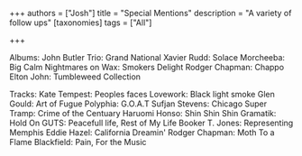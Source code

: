 +++
authors = ["Josh"]
title = "Special Mentions"
description = "A variety of follow ups"
[taxonomies]
tags = ["All"]

+++

Albums:
John Butler Trio: Grand National
Xavier Rudd: Solace
Morcheeba: Big Calm
Nightmares on Wax: Smokers Delight
Rodger Chapman: Chappo
Elton John: Tumbleweed Collection

Tracks:
Kate Tempest: Peoples faces
Lovework: Black light smoke
Glen Gould: Art of Fugue
Polyphia: G.O.A.T
Sufjan Stevens: Chicago
Super Tramp: Crime of the Centuary
Haruomi Honso: Shin Shin Shin
Gramatik: Hold On
GUTS: Peacefull life, Rest of My Life
Booker T. Jones: Representing Memphis
Eddie Hazel: California Dreamin'
Rodger Chapman: Moth To a Flame
Blackfield: Pain, For the Music